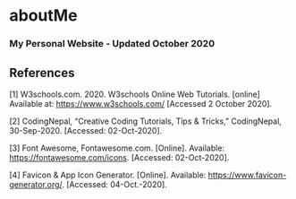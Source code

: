 # aboutMe
### My Personal Website - Updated October 2020 <br/>

## References <br/>

[1] W3schools.com. 2020. W3schools Online Web Tutorials. [online] Available at: <https://www.w3schools.com/> [Accessed 2 October 2020].<br/>

[2] CodingNepal, “Creative Coding Tutorials, Tips & Tricks,” CodingNepal, 30-Sep-2020. [Accessed: 02-Oct-2020].<br/>

[3] Font Awesome, Fontawesome.com. [Online]. Available: https://fontawesome.com/icons. [Accessed: 02-Oct-2020]. <br/>

[4] Favicon & App Icon Generator. [Online]. Available: https://www.favicon-generator.org/. [Accessed: 04-Oct.-2020]. <br/>